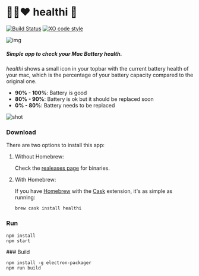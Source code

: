# :green_heart::yellow_heart::heart: healthi :battery:

[![Build Status](https://travis-ci.org/pablopunk/healthi.svg?branch=master)](https://travis-ci.org/pablopunk/healthi)
[![XO code style](https://img.shields.io/badge/code_style-XO-5ed9c7.svg)](https://github.com/sindresorhus/xo)

![img](https://raw.githubusercontent.com/pablopunk/healthi/master/img/biglogo.png)

##### Simple app to check your Mac Battery health.

_healthi_ shows a small icon in your topbar with the current battery health of your mac, which is the percentage of your battery capacity compared to the original one.

- **90% - 100%**: Battery is good
- **80% - 90%**:  Battery is ok but it should be replaced soon
- **0%  - 80%**:  Battery needs to be replaced

![shot](https://raw.githubusercontent.com/pablopunk/healthi/master/img/screenshot.gif)

### Download

There are two options to install this app:

1. Without Homebrew:

    Check the [realeases page](https://github.com/pablopunk/healthi/releases) for binaries.

2. With Homebrew:

    If you have [Homebrew](http://brew.sh/index_es.html) with the [Cask](https://caskroom.github.io/) extension, it's as simple as running:

    ```shell
    brew cask install healthi
    ```

### Run

```shell
npm install
npm start
```

### Build

```shell
npm install -g electron-packager
npm run build
```
